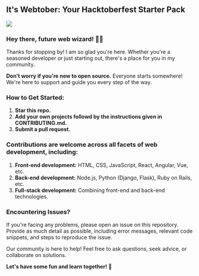 ## **It's Webtober: Your Hacktoberfest Starter Pack**

<img src="https://hacktoberfest.com/_next/static/media/logo-hacktoberfest-11--footer.cc639da3.svg" >

### Hey there, future web wizard! 🧙‍♂️

Thanks for stopping by! I am so glad you're here. Whether you're a seasoned developer or just starting out, there's a place for you in my community.

**Don't worry if you're new to open source.** Everyone starts somewhere! We're here to support and guide you every step of the way.

### **How to Get Started:**

1. **Star this repo.**
2. **Add your own projects followd by the instructions given in CONTRIBUTING.md.**
3. **Submit a pull request.**

### **Contributions are welcome across all facets of web development, including:**

1. **Front-end development:** HTML, CSS, JavaScript, React, Angular, Vue, etc.
2. **Back-end development:** Node.js, Python (Django, Flask), Ruby on Rails, etc.
3. **Full-stack development:** Combining front-end and back-end technologies.

### **Encountering Issues?**

If you're facing any problems, please open an issue on this repository. Provide as much detail as possible, including error messages, relevant code snippets, and steps to reproduce the issue.

Our community is here to help! Feel free to ask questions, seek advice, or collaborate on solutions.

**Let's have some fun and learn together!** 🎉
